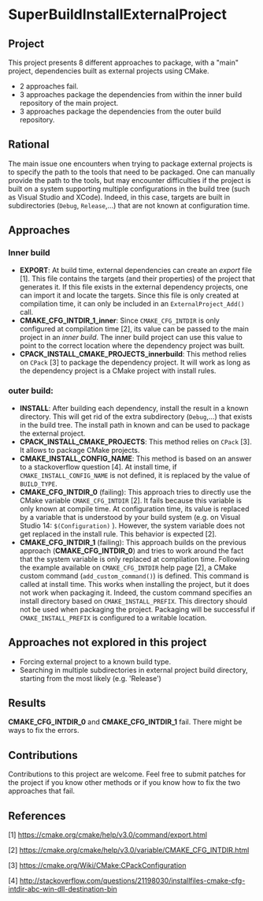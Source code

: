 # SuperBuildInstallExternalProject

## Project

This project presents 8 different approaches to package, with a "main" project, dependencies built as external projects using CMake.

- 2 approaches fail.
- 3 approaches package the dependencies from within the inner build repository of the main project.
- 3 approaches package the dependencies from the outer build repository.

## Rational

The main issue one encounters when trying to package external projects is to specify 
the path to the tools that need to be packaged. One can manually provide the path to the
tools, but may encounter difficulties if the project is built on a system supporting multiple
configurations in the build tree (such as Visual Studio and XCode). Indeed, in this case,
targets are built in subdirectories (`Debug`, `Release`,...) that are not known at configuration time.

## Approaches

### Inner build
- **EXPORT**: At build time, external dependencies can create an _export_ file [1]. This file contains 
the targets (and their properties) of the project that generates it. If this file exists in the
external dependency projects, one can import it and locate the targets. Since this file is only
created at compilation time, it can only be included in an `ExternalProject_Add()` call.
- **CMAKE_CFG_INTDIR_1_inner**: Since `CMAKE_CFG_INTDIR` is only configured at compilation time [2], its value can
be passed to the main project in an _inner build_. The inner build project can use this value to point to the correct
location where the dependency project was built.
- **CPACK_INSTALL_CMAKE_PROJECTS_innerbuild**: This method relies on `CPack` [3] to package the dependency project. It will work
as long as the dependency project is a CMake project with install rules.


### outer build:
- **INSTALL**: After building each dependency, install the result in a known directory. This will get rid of
the extra subdirectory (`Debug`,...) that exists in the build tree. The install path in known and can
be used to package the external project.
- **CPACK_INSTALL_CMAKE_PROJECTS**: This method relies on `CPack` [3]. It allows to package CMake projects.
- **CMAKE_INSTALL_CONFIG_NAME**: This method is based on an answer to a stackoverflow question [4]. At install time,
if `CMAKE_INSTALL_CONFIG_NAME` is not defined, it is replaced by the value of `BUILD_TYPE`.
- **CMAKE_CFG_INTDIR_0** (failing): This approach tries to directly use the CMake variable `CMAKE_CFG_INTDIR` [2].
It fails because this variable is only known at compile time. At configuration time, its value is replaced
by a variable that is understood by your build system (e.g. on Visual Studio 14: `$(Configuration)` ). However,
the system variable does not get replaced in the install rule. This behavior is expected [2].
- **CMAKE_CFG_INTDIR_1** (failing): This approach builds on the previous approach (**CMAKE_CFG_INTDIR_0**) and tries to
work around the fact that the system variable is only replaced at compilation time. Following the example
 available on `CMAKE_CFG_INTDIR` help page [2], a CMake custom command (`add_custom_command()`) is defined. This command is called
 at install time. This works when installing the project, but it does not work when packaging it. Indeed,
 the custom command specifies an install directory based on `CMAKE_INSTALL_PREFIX`. This directory should not
 be used when packaging the project. Packaging will be successful if `CMAKE_INSTALL_PREFIX` is configured to a
 writable location.

## Approaches not explored in this project

- Forcing external project to a known build type.
- Searching in multiple subdirectories in external project build directory, starting from the most likely (e.g. 'Release')

## Results

**CMAKE_CFG_INTDIR_0** and **CMAKE_CFG_INTDIR_1** fail. There might be ways to fix the errors.

## Contributions

Contributions to this project are welcome. Feel free to submit patches for the project if you
know other methods or if you know how to fix the two approaches that fail.

## References

[1] https://cmake.org/cmake/help/v3.0/command/export.html

[2] https://cmake.org/cmake/help/v3.0/variable/CMAKE_CFG_INTDIR.html

[3] https://cmake.org/Wiki/CMake:CPackConfiguration

[4] http://stackoverflow.com/questions/21198030/installfiles-cmake-cfg-intdir-abc-win-dll-destination-bin
